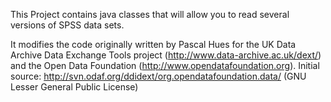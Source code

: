 This Project contains java classes that will allow you to read several versions of SPSS data sets.

It modifies the code originally written by Pascal Hues for the UK Data Archive Data Exchange Tools project (http://www.data-archive.ac.uk/dext/) and the Open Data Foundation (http://www.opendatafoundation.org). Initial source: http://svn.odaf.org/ddidext/org.opendatafoundation.data/ (GNU Lesser General Public License)
